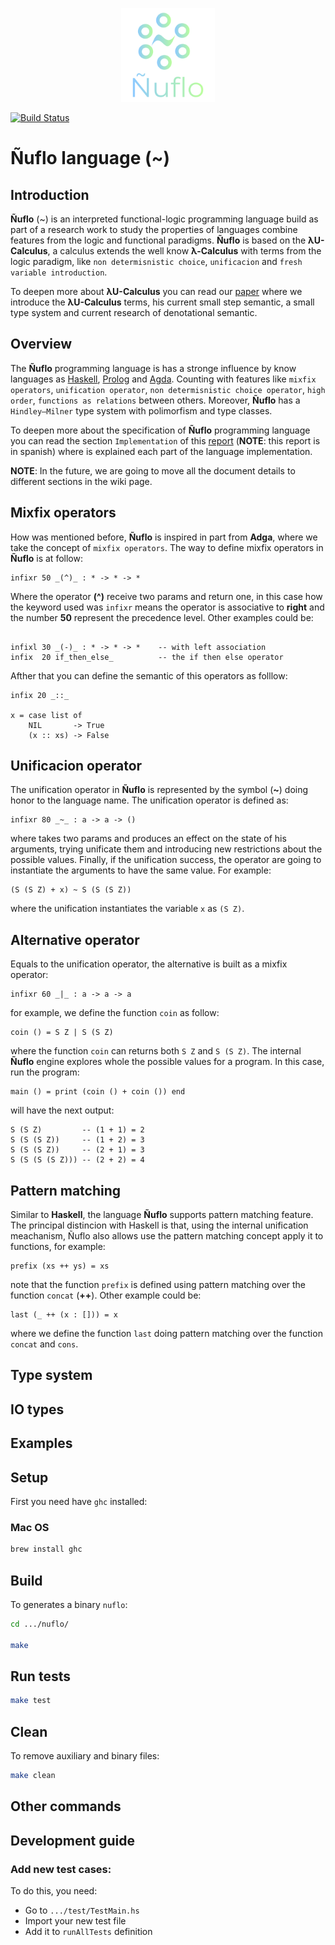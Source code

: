<p align="center">
  <img width="150" height="150" src='./logo.png'>
</p>

[![Build Status](https://travis-ci.org/FP-BAUM/nuflo.svg?branch=master)](https://travis-ci.org/FP-BAUM/nuflo)
# Ñuflo language (~)

## Introduction

**Ñuflo** (~) is an interpreted functional-logic programming language build as part of a research work to study the properties of languages combine features from the logic and functional paradigms. **Ñuflo** is based on the **λU-Calculus**, a calculus extends the well know **λ-Calculus** with terms from the logic paradigm, like `non determisnistic choice`, `unificacion` and `fresh variable introduction`.

To deepen more about **λU-Calculus** you can read our [paper](https://) where we introduce the **λU-Calculus** terms, his current small step semantic, a small type system and current research of denotational semantic.

## Overview

The **Ñuflo** programming language is has a stronge influence by know languages as [Haskell](https://www.haskell.org/), [Prolog](https://www.swi-prolog.org/) and [Agda](https://agda.readthedocs.io/en/v2.6.0.1/index.html). Counting with features like `mixfix operators`, `unification operator`, `non determisnistic choice operator`, `high order`, `functions as relations` between others. Moreover, **Ñuflo** has a `Hindley–Milner` type system with polimorfism and type classes.

To deepen more about the specification of **Ñuflo** programming language you can read the section `Implementation` of this [report]() (**NOTE**: this report is in spanish) where is explained each part of the language implementation.

**NOTE**: In the future, we are going to move all the document details to different sections in the wiki page.


## Mixfix operators

How was mentioned before, **Ñuflo** is inspired in part from **Adga**, where we take the concept of `mixfix operators`. The way to define mixfix operators in **Ñuflo** is at follow:

```(Haskell)
infixr 50 _(^)_ : * -> * -> *
```

Where the operator **(^)** receive two params and return one, in this case  how  the keyword used was `infixr` means the operator is associative to **right** and the number **50** represent the precedence level. Other examples could be:

```(Haskell)

infixl 30 _(-)_ : * -> * -> *    -- with left association
infix  20 if_then_else_          -- the if then else operator
```

Afther that you can define the semantic of this operators as folllow:

```(Haskell)
infix 20 _::_

x = case list of
    NIL       -> True
    (x :: xs) -> False
```

## Unificacion operator

The unification operator in **Ñuflo** is represented by the symbol (**~**) doing honor to the language name. The unification operator is defined as:

```(Haskell)
infixr 80 _~_ : a -> a -> ()
```

where takes two params and produces an effect on the state of his arguments, trying unificate them and introducing new restrictions about the possible values. Finally, if the unification success, the operator are going to instantiate the arguments to have the same value. For example:

```(Haskell)
(S (S Z) + x) ~ S (S (S Z))
```

where the unification instantiates the variable `x` as `(S Z)`.

## Alternative operator

Equals to the unification operator, the alternative is built as a mixfix operator:

```(Haskell)
infixr 60 _|_ : a -> a -> a
```

for example, we define the function `coin` as follow:

```(Haskell)
coin () = S Z | S (S Z)
```

where the function `coin` can returns both `S Z` and `S (S Z)`. The internal **Ñuflo** engine explores whole the possible values for a program. In this case, run the program:

```(Haskell)
main () = print (coin () + coin ()) end
```

will have the next output:

```(Haskell)
S (S Z)         -- (1 + 1) = 2
S (S (S Z))     -- (1 + 2) = 3
S (S (S Z))     -- (2 + 1) = 3
S (S (S (S Z))) -- (2 + 2) = 4
```

## Pattern matching

Similar to **Haskell**, the language **Ñuflo** supports pattern matching feature. The principal distincion with Haskell is that, using the internal unification meachanism, Ñuflo also allows use the pattern matching concept apply it to functions, for example:

```(Haskell)
prefix (xs ++ ys) = xs
```

note that the function `prefix` is defined using pattern matching over the function `concat` (**++**). Other example could be:

```(Haskell)
last (_ ++ (x : [])) = x
```

where we define the function `last` doing pattern matching over the function `concat` and `cons`.

## Type system

<!-- TODO -->

## IO types

<!-- TODO -->

## Examples

<!-- TODO -->


## Setup
First you need have `ghc` installed:

### Mac OS
```bash
brew install ghc
``` 

## Build
To generates a binary `nuflo`:
```bash
cd .../nuflo/

make
```

## Run tests
```bash
make test
```

## Clean
To remove auxiliary and binary files:
```bash
make clean
```

## Other commands

<!-- TODO -->

## Development guide

### Add new test cases:
  To do this, you need:
  - Go to `.../test/TestMain.hs`
  - Import your new test file
  - Add it to `runAllTests` definition
